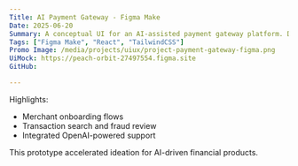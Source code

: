 ```yaml
---
Title: AI Payment Gateway - Figma Make
Date: 2025-06-20
Summary: A conceptual UI for an AI-assisted payment gateway platform. Designed in Figma Maker, this prototype visualizes merchant onboarding, transaction search, fraud review, and OpenAI-powered support integration.
Tags: ["Figma Make", "React", "TailwindCSS"]
Promo Image: /media/projects/uiux/project-payment-gateway-figma.png
UiMock: https://peach-orbit-27497554.figma.site
GitHub: 

---
```


Highlights:

- Merchant onboarding flows
- Transaction search and fraud review
- Integrated OpenAI-powered support

This prototype accelerated ideation for AI-driven financial products.
